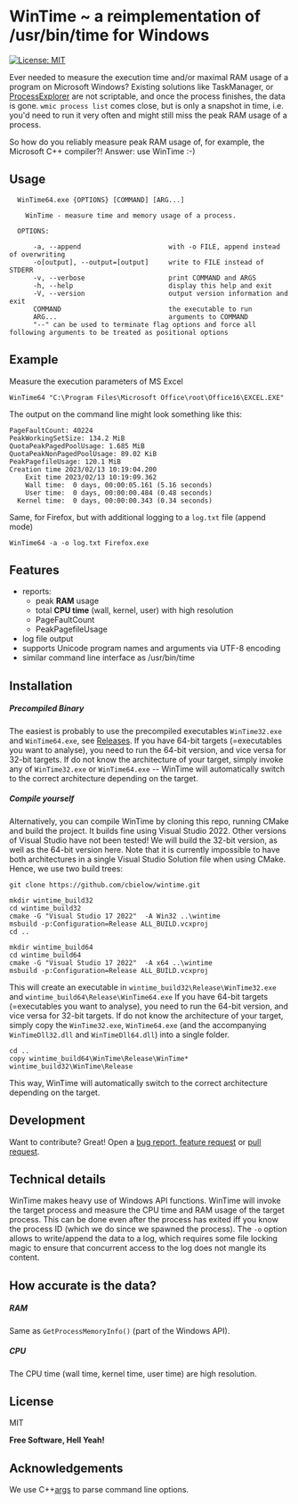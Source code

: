 # WinTime ~ a reimplementation of /usr/bin/time for Windows

[![License: MIT](https://img.shields.io/badge/License-MIT-yellow.svg)](https://opensource.org/licenses/MIT)

Ever needed to measure the execution time and/or maximal RAM usage of a program on Microsoft Windows?
Existing solutions like TaskManager, or [ProcessExplorer](https://learn.microsoft.com/en-us/sysinternals/downloads/process-explorer) are not scriptable, and once the process finishes, the data is gone.
`wmic process list` comes close, but is only a snapshot in time, i.e. you'd need to run it very often and might still miss the peak RAM usage of a process.

So how do you reliably measure peak RAM usage of, for example, the Microsoft C++ compiler?!
Answer: use WinTime :-)

## Usage

```
  WinTime64.exe {OPTIONS} [COMMAND] [ARG...]

    WinTime - measure time and memory usage of a process.

  OPTIONS:

      -a, --append                      with -o FILE, append instead of overwriting
      -o[output], --output=[output]     write to FILE instead of STDERR
      -v, --verbose                     print COMMAND and ARGS
      -h, --help                        display this help and exit
      -V, --version                     output version information and exit
      COMMAND                           the executable to run
      ARG...                            arguments to COMMAND
      "--" can be used to terminate flag options and force all following arguments to be treated as positional options
```

## Example

Measure the execution parameters of MS Excel
```
WinTime64 "C:\Program Files\Microsoft Office\root\Office16\EXCEL.EXE"
```


The output on the command line might look something like this:
```
PageFaultCount: 40224
PeakWorkingSetSize: 134.2 MiB
QuotaPeakPagedPoolUsage: 1.685 MiB
QuotaPeakNonPagedPoolUsage: 89.02 KiB
PeakPagefileUsage: 120.1 MiB
Creation time 2023/02/13 10:19:04.200
    Exit time 2023/02/13 10:19:09.362
    Wall time:  0 days, 00:00:05.161 (5.16 seconds)
    User time:  0 days, 00:00:00.484 (0.48 seconds)
  Kernel time:  0 days, 00:00:00.343 (0.34 seconds)
```


Same, for Firefox, but with additional logging to a `log.txt` file (append mode)
```
WinTime64 -a -o log.txt Firefox.exe
```


## Features

 - reports:
    - peak **RAM** usage
   - total **CPU time** (wall, kernel, user) with high resolution
   - PageFaultCount
   - PeakPagefileUsage
 - log file output
 - supports Unicode program names and arguments via UTF-8 encoding
 - similar command line interface as /usr/bin/time

## Installation

##### Precompiled Binary

The easiest is probably to use the precompiled executables `WinTime32.exe` and `WinTime64.exe`, see [Releases](https://github.com/cbielow/wintime/releases).
If you have 64-bit targets (=executables you want to analyse), you need to run the 64-bit version, and vice versa for 32-bit targets.
If do not know the architecture of your target, simply invoke any of `WinTime32.exe` or `WinTime64.exe` -- WinTime will automatically switch to the correct architecture depending on the target.

##### Compile yourself

Alternatively, you can compile WinTime by cloning this repo, running CMake and build the project.
It builds fine using Visual Studio 2022. Other versions of Visual Studio have not been tested!
We will build the 32-bit version, as well as the 64-bit version here.
Note that it is currently impossible to have both architectures in a single Visual Studio Solution file when using CMake.
Hence, we use two build trees:

```
git clone https://github.com/cbielow/wintime.git

mkdir wintime_build32
cd wintime_build32
cmake -G "Visual Studio 17 2022"  -A Win32 ..\wintime
msbuild -p:Configuration=Release ALL_BUILD.vcxproj
cd ..

mkdir wintime_build64
cd wintime_build64
cmake -G "Visual Studio 17 2022"  -A x64 ..\wintime
msbuild -p:Configuration=Release ALL_BUILD.vcxproj

```

This will create an executable in `wintime_build32\Release\WinTime32.exe` and `wintime_build64\Release\WinTime64.exe`
If you have 64-bit targets (=executables you want to analyse), you need to run the 64-bit version, and vice versa for 32-bit targets.
If do not know the architecture of your target, simply copy the `WinTime32.exe`, `WinTime64.exe` (and the accompanying `WinTimeDll32.dll` and `WinTimeDll64.dll`) into a single folder.

```
cd ..
copy wintime_build64\WinTime\Release\WinTime* wintime_build32\WinTime\Release
```

This way, WinTime will automatically switch to the correct architecture depending on the target.

## Development

Want to contribute? Great!
Open a [bug report, feature request](https://github.com/cbielow/wintime/issues) or [pull request](https://github.com/cbielow/wintime/pull).

## Technical details

WinTime makes heavy use of Windows API functions. WinTime will invoke the target process and measure the CPU time and RAM usage of the target process. This can be done even after the process has exited iff you know the process ID (which we do since we spawned the process).
The `-o` option allows to write/append the data to a log, which requires some file locking magic to ensure that concurrent access to the log does not mangle its content.

## How accurate is the data?

##### RAM
Same as `GetProcessMemoryInfo()` (part of the Windows API).

##### CPU
The CPU time (wall time, kernel time, user time) are high resolution. 

## License
MIT

**Free Software, Hell Yeah!**

## Acknowledgements
We use C++[args](https://github.com/Taywee/args) to parse command line options.
